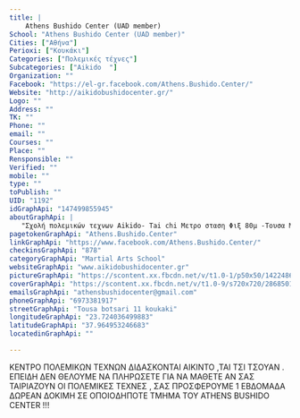 ```yaml
---
title: |
    Athens Bushido Center (UAD member)
School: "Athens Bushido Center (UAD member)"
Cities: ["Αθήνα"]
Perioxi: ["Κουκάκι"]
Categories: ["Πολεμικές τέχνες"]
Subcategories: ["Aikido  "]
Organization: ""
Facebook: "https://el-gr.facebook.com/Athens.Bushido.Center/"
Website: "http://aikidobushidocenter.gr/"
Logo: ""
Address: ""
TK: ""
Phone: ""
email: ""
Courses: ""
Place: ""
Rensponsible: ""
Verified: ""
mobile: ""
type: ""
toPublish: ""
UID: "1192"
idGraphApi: "147499855945"
aboutGraphApi: | 
   "Σχολή πολεμικών τεχνων Aikido- Tai chi Μετρο σταση Φιξ 80μ -Τουσα Μποτσαρη 11 "
pagetokenGraphApi: "Athens.Bushido.Center"
linkGraphApi: "https://www.facebook.com/Athens.Bushido.Center/"
checkinsGraphApi: "878"
categoryGraphApi: "Martial Arts School"
websiteGraphApi: "www.aikidobushidocenter.gr"
pictureGraphApi: "https://scontent.xx.fbcdn.net/v/t1.0-1/p50x50/14224862_10153671215030946_6911019735649367020_n.jpg?oh=b91824ecddff792f66cbc1b920bff2bc&amp;oe=5B47535B"
coverGraphApi: "https://scontent.xx.fbcdn.net/v/t1.0-9/s720x720/28685013_10155031488805946_5107787970332668554_n.jpg?oh=b180066d3cfcfd862331455b0cf159c2&amp;oe=5B06901C"
emailsGraphApi: "athensbushidocenter@gmail.com"
phoneGraphApi: "6973381917"
streetGraphApi: "Tousa botsari 11 koukaki"
longitudeGraphApi: "23.724036499883"
latitudeGraphApi: "37.964953246683"
locatedinGraphApi: ""

---
```


ΚΕΝΤΡΟ ΠΟΛΕΜΙΚΩΝ ΤΕΧΝΩΝ ΔΙΔΑΣΚΟΝΤΑΙ ΑΙΚΙΝΤΟ ,ΤΑΙ ΤΣΙ ΤΣΟΥΑΝ . ΕΠΕΙΔΗ ΔΕΝ ΘΕΛΟΥΜΕ ΝΑ ΠΛΗΡΩΣΕΤΕ ΓΙΑ ΝΑ ΜΑΘΕΤΕ ΑΝ ΣΑΣ ΤΑΙΡΙΑΖΟΥΝ ΟΙ ΠΟΛΕΜΙΚΕΣ ΤΕΧΝΕΣ , ΣΑΣ ΠΡΟΣΦΕΡΟΥΜΕ 1 ΕΒΔΟΜΑΔΑ ΔΩΡΕΑΝ ΔΟΚΙΜΗ ΣΕ ΟΠΟΙOΔΗΠΟΤΕ ΤΜΗΜΑ ΤΟΥ ATHENS BUSHIDO CENTER !!!


